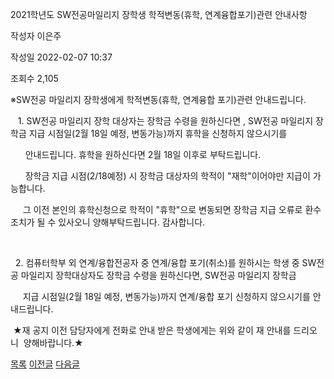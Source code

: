 
2021학년도 SW전공마일리지 장학생 학적변동(휴학, 연계융합포기)관련 안내사항





작성자
이은주


작성일
2022-02-07 10:37


조회수
2,105




﻿﻿※SW전공 마일리지 장학생에게 학적변동(휴학, 연계융합 포기)관련 안내드립니다. 

   1. SW전공 마일리지 장학 대상자는 장학금 수령을 원하신다면 , SW전공 마일리지 장학금 지급 시점일(2월 18일 예정, 변동가능)까지 휴학을 신청하지 않으시기를 

      안내드립니다. 휴학을 원하신다면 2월 18일 이후로 부탁드립니다.

      장학금 지급 시점(2/18예정) 시 장학금 대상자의 학적이 "재학"이어야만 지급이 가능합니다.

     그 이전 본인의 휴학신청으로 학적이 "휴학"으로 변동되면 장학금 지급 오류로 환수 조치가 될 수 있사오니 양해부탁드립니다. 감사합니다.

  

  2. 컴퓨터학부 외 연계/융합전공자 중 연계/융합 포기(취소)를 원하시는 학생 중 SW전공 마일리지 장학대상자도 장학금 수령을 원하신다면, SW전공 마일리지 장학금 

     지급 시점일(2월 18일 예정, 변동가능)까지 연계/융합 포기 신청하지 않으시기를 안내드립니다.

  


 ★재 공지 이전 담당자에게 전화로 안내 받은 학생에게는 위와 같이 재 안내를 드리오니  양해바랍니다.★







[목록](https://computer.knu.ac.kr/06_sub/02_sub.html?key=&keyfield=&category=&page=1&bbs_code=Site_BBS_25)
[이전글](https://computer.knu.ac.kr/06_sub/02_sub.html?bbs_cmd=view&page=1&key=&keyfield=&category=&no=3692&bbs_code=Site_BBS_25)
[다음글](https://computer.knu.ac.kr/06_sub/02_sub.html?bbs_cmd=view&page=1&key=&keyfield=&category=&no=3694&bbs_code=Site_BBS_25)

















 